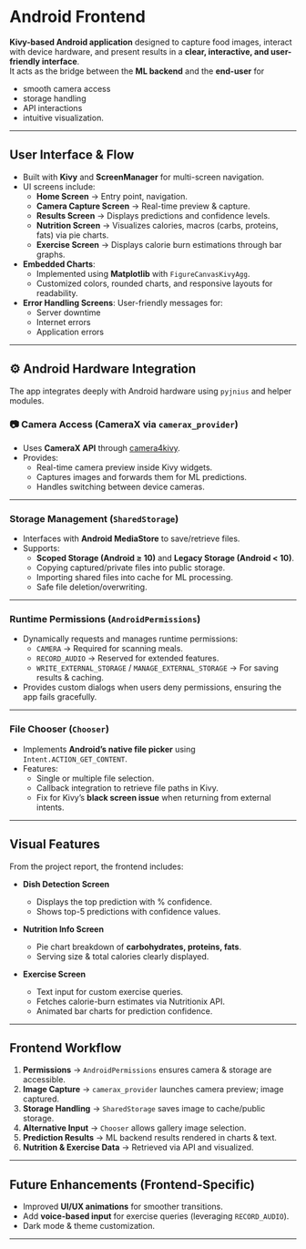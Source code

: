 # Android Frontend

**Kivy-based Android application** designed to capture food images, interact with device hardware, and present results in a **clear, interactive, and user-friendly interface**.  
It acts as the bridge between the **ML backend** and the **end-user** for
- smooth camera access
- storage handling 
- API interactions
- intuitive visualization.  

---

## User Interface & Flow
- Built with **Kivy** and **ScreenManager** for multi-screen navigation.  
- UI screens include:
  - **Home Screen** → Entry point, navigation.  
  - **Camera Capture Screen** → Real-time preview & capture.  
  - **Results Screen** → Displays predictions and confidence levels.  
  - **Nutrition Screen** → Visualizes calories, macros (carbs, proteins, fats) via pie charts.  
  - **Exercise Screen** → Displays calorie burn estimations through bar graphs.  
- **Embedded Charts**:  
  - Implemented using **Matplotlib** with `FigureCanvasKivyAgg`.  
  - Customized colors, rounded charts, and responsive layouts for readability.  
- **Error Handling Screens**: User-friendly messages for:
  - Server downtime  
  - Internet errors  
  - Application errors  

---

## ⚙️ Android Hardware Integration
The app integrates deeply with Android hardware using `pyjnius` and helper modules.  

### 📷 Camera Access (CameraX via `camerax_provider`)
- Uses **CameraX API** through [camera4kivy](https://github.com/Android-for-Python/camera4kivy).  
- Provides:
  - Real-time camera preview inside Kivy widgets.  
  - Captures images and forwards them for ML predictions.  
  - Handles switching between device cameras.  

---

### Storage Management (`SharedStorage`)
- Interfaces with **Android MediaStore** to save/retrieve files.  
- Supports:
  - **Scoped Storage (Android ≥ 10)** and **Legacy Storage (Android < 10)**.  
  - Copying captured/private files into public storage.  
  - Importing shared files into cache for ML processing.  
  - Safe file deletion/overwriting.  

---

### Runtime Permissions (`AndroidPermissions`)
- Dynamically requests and manages runtime permissions:
  - `CAMERA` → Required for scanning meals.  
  - `RECORD_AUDIO` → Reserved for extended features.  
  - `WRITE_EXTERNAL_STORAGE` / `MANAGE_EXTERNAL_STORAGE` → For saving results & caching.  
- Provides custom dialogs when users deny permissions, ensuring the app fails gracefully.  

---

### File Chooser (`Chooser`)
- Implements **Android’s native file picker** using `Intent.ACTION_GET_CONTENT`.  
- Features:
  - Single or multiple file selection.  
  - Callback integration to retrieve file paths in Kivy.  
  - Fix for Kivy’s **black screen issue** when returning from external intents.  

---

## Visual Features
From the project report, the frontend includes:  

- **Dish Detection Screen**  
  - Displays the top prediction with % confidence.  
  - Shows top-5 predictions with confidence values.  

- **Nutrition Info Screen**  
  - Pie chart breakdown of **carbohydrates, proteins, fats**.  
  - Serving size & total calories clearly displayed.  

- **Exercise Screen**  
  - Text input for custom exercise queries.  
  - Fetches calorie-burn estimates via Nutritionix API.  
  - Animated bar charts for prediction confidence.  

---

## Frontend Workflow
1. **Permissions** → `AndroidPermissions` ensures camera & storage are accessible.  
2. **Image Capture** → `camerax_provider` launches camera preview; image captured.  
3. **Storage Handling** → `SharedStorage` saves image to cache/public storage.  
4. **Alternative Input** → `Chooser` allows gallery image selection.  
5. **Prediction Results** → ML backend results rendered in charts & text.  
6. **Nutrition & Exercise Data** → Retrieved via API and visualized.  

---

## Future Enhancements (Frontend-Specific)
- Improved **UI/UX animations** for smoother transitions.  
- Add **voice-based input** for exercise queries (leveraging `RECORD_AUDIO`).  
- Dark mode & theme customization.  

---
